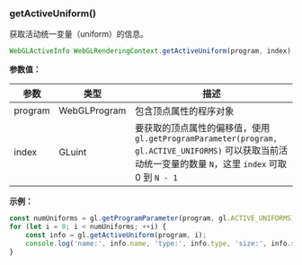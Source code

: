 ### getActiveUniform()

获取活动统一变量（uniform）的信息。

```js
WebGLActiveInfo WebGLRenderingContext.getActiveUniform(program, index)
```

**参数值：**

|参数|类型|描述|
|-|-|-|
|program|WebGLProgram|包含顶点属性的程序对象|
|index|GLuint|要获取的顶点属性的偏移值，使用 `gl.getProgramParameter(program, gl.ACTIVE_UNIFORMS)` 可以获取当前活动统一变量的数量 `N`，这里 `index` 可取 0 到 `N - 1`|

**示例：**

```js
const numUniforms = gl.getProgramParameter(program, gl.ACTIVE_UNIFORMS);
for (let i = 0; i < numUniforms; ++i) {
    const info = gl.getActiveUniform(program, i);
    console.log('name:', info.name, 'type:', info.type, 'size:', info.size);
}
```
